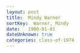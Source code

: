 ```yaml
---
layout: post
title:  Mindy Warner
sortKey:  Warner, Mindy
date:   1900-01-01
dateUnknown: true
categories: class-of-1974
---
```


